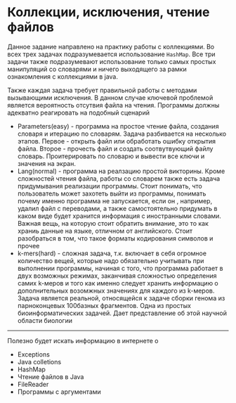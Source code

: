 # Коллекции, исключения, чтение файлов

Данное задание направлено на практику работы с коллекциями. Во всех трех задачах подразумевается использование `HashMap`. Все три задачи также подразумевают использование только самых простых манипуляций со словарями и ничего выходящего за рамки ознакомления с коллекциями в java. 


Также каждая задача требует правильной работы с методами вызывающими исключения. В данном случае ключевой проблемой является вероятность отсутвия файла на чтения. Программы должны адекватно реагировать на подобный сценарий


- Parameters(easy) - программа на простое чтение файла, создания словаря и итерацию по словарям. Задача разбивается на несколько этапов. Первое - открыть файл или обработать ошибку открытия файла. Второе - прочесть файл и создать соотвутвующий файлу словарь. Проитерировать по словарю и вывести все ключи и значения на экран.
- Lang(normal) - программа на реалзацию простой викторины. Кроме сложностей чтения файла, работы со словарем также есть задача придумывания реализации программы. Стоит понимать, что пользователь может захотеть выйти из программы, понимать почему именно программа не запускается, если он , например, удалил файл с переводами, а также самостоятельно придумать в каком виде будет хранится информация с иностранными словами. Важная вещь, на которую стоит обратить внимание, это то как храниь данные на языке, отличном от английского. Стоит разобраться в том, что такое форматы кодирования символов и прочее
- k-mers(hard) - сложная задача, т.к. включает в себя огромное количество вещей, которые надо обязательно учитывать при выполнении программы, начиная с того, что программа работает в двух возможных режимах, заканчивая сложностью определения самих k-меров и того как именно следует хранить информацию о дополнительных возомжных значениях для каждого из k-меров. Задача является реальной, относящейся к задаче сборки генома из парноконцевых 100базных фрагментов. Одна из простых биоинформатических задачей. Дает представление об этой научной области биологии

---

Полезно будет искать информацию в интернете о 
- Exceptions
- Java colletions
- HashMap
- Чтение файлов в Java
- FileReader
- Программы с аргументами
